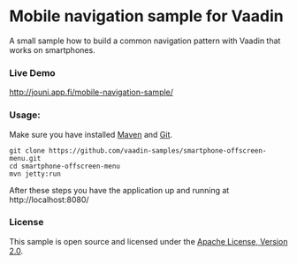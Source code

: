 Mobile navigation sample for Vaadin
==

A small sample how to build a common navigation pattern with Vaadin that works on smartphones.

### Live Demo

http://jouni.app.fi/mobile-navigation-sample/

### Usage:

Make sure you have installed [Maven](http://maven.apache.org/) and [Git](http://git-scm.com/).

    git clone https://github.com/vaadin-samples/smartphone-offscreen-menu.git
    cd smartphone-offscreen-menu
    mvn jetty:run
    
After these steps you have the application up and running at http://localhost:8080/

### License

This sample is open source and licensed under the [Apache License, Version 2.0](http://www.apache.org/licenses/LICENSE-2.0.html).
